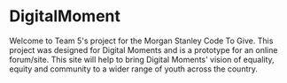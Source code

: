 # DigitalMoment

Welcome to Team 5's project for the Morgan Stanley Code To Give. This project was designed for Digital Moments and is a prototype for an online forum/site. This site will help to bring Digital Moments' vision of equality, equity and community to a wider range of youth across the country.
